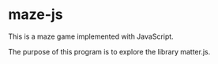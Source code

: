 # maze-js

This is a maze game implemented with JavaScript.

The purpose of this program is to explore the library matter.js.

